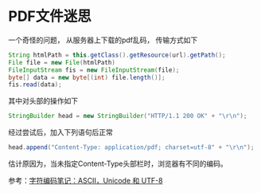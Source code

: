 # PDF文件迷思
一个奇怪的问题， 从服务器上下载的pdf乱码， 传输方式如下
```java
String htmlPath = this.getClass().getResource(url).getPath();
File file = new File(htmlPath)
FileInputStream fis = new FileInputStream(file);
byte[] data = new byte[(int) file.length()];
fis.read(data);
```
其中对头部的操作如下
```java
StringBuilder head = new StringBuilder("HTTP/1.1 200 OK" + "\r\n");
```
经过尝试后，加入下列语句后正常
```java
head.append("Content-Type: application/pdf; charset=utf-8" + "\r\n");
```
估计原因为，当未指定Content-Type头部栏时，浏览器有不同的编码。

参考：[字符编码笔记：ASCII，Unicode 和 UTF-8](http://www.ruanyifeng.com/blog/2007/10/ascii_unicode_and_utf-8.html)